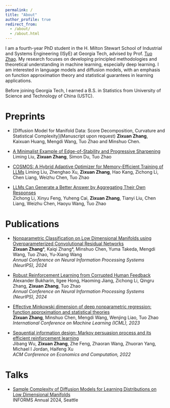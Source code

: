 ```yaml
---
permalink: /
title: "About"
author_profile: true
redirect_from: 
  - /about/
  - /about.html
---
```


I am a fourth-year PhD student in the H. Milton Stewart School of Industrial and Systems Engineering (ISyE) at Georgia Tech, advised by Prof. [Tuo Zhao](https://www2.isye.gatech.edu/~tzhao80/). My research focuses on developing principled methodologies and theoretical understanding in machine learning, especially deep learning.  I am interested in language models and diffusion models, with an emphasis on function approximation theory and statistical guarantees in learning applications.

Before joining Georgia Tech, I earned a B.S. in Statistics from University of Science and Technology of China (USTC).

Preprints
====

* [Diffusion Model for Manifold Data: Score Decomposition, Curvature and Statistical Complexity](Manuscript upon request)
  **Zixuan Zhang**, Kaixuan Huang, Mengdi Wang, Tuo Zhao and Minshuo Chen.

* [A Minimalist Example of Edge-of-Stability and Progressive Sharpening](https://arxiv.org/abs/2503.02809)   
  Liming Liu, **Zixuan Zhang**, Simon Du, Tuo Zhao

* [COSMOS: A Hybrid Adaptive Optimizer for Memory-Efficient Training of LLMs](https://arxiv.org/abs/2502.17410) 
  Liming Liu, Zhenghao Xu, **Zixuan Zhang**, Hao Kang, Zichong Li, Chen Liang, Weizhu Chen, Tuo Zhao

* [LLMs Can Generate a Better Answer by Aggregating Their Own Responses](https://arxiv.org/abs/2503.04104)   
  Zichong Li, Xinyu Feng, Yuheng Cai, **Zixuan Zhang**, Tianyi Liu, Chen Liang, Weizhu Chen, Haoyu Wang, Tuo Zhao  

Publications
====

* [Nonparametric Classification on Low Dimensional Manifolds using Overparameterized Convolutional Residual Networks](https://arxiv.org/abs/2307.01649)   
  **Zixuan Zhang**\*, Kaiqi Zhang\*, Minshuo Chen, Yuma Takeda, Mengdi Wang, Tuo Zhao, Yu-Xiang Wang   
  *Annual Conference on Neural Information Processing Systems (NeurIPS), 2024*

* [Robust Reinforcement Learning from Corrupted Human Feedback](https://arxiv.org/abs/2406.15568)   
  Alexander Bukharin, Ilgee Hong, Haoming Jiang, Zichong Li, Qingru Zhang, **Zixuan Zhang**, Tuo Zhao  
  *Annual Conference on Neural Information Processing Systems (NeurIPS), 2024*

* [Effective Minkowski dimension of deep nonparametric regression: function approximation and statistical theories](https://proceedings.mlr.press/v202/zhang23f.html)   
  **Zixuan Zhang**, Minshuo Chen, Mengdi Wang, Wenjing Liao, Tuo Zhao    
  *International Conference on Machine Learning (ICML), 2023*


* [Sequential information design: Markov persuasion process and its efficient reinforcement learning](https://arxiv.org/abs/2202.10678)   
  Jibang Wu, **Zixuan Zhang**, Zhe Feng, Zhaoran Wang, Zhuoran Yang, Michael I Jordan, Haifeng Xu   
  *ACM Conference on Economics and Computation, 2022*



Talks
====

* [Sample Complexity of Diffusion Models for Learning Distributions on Low Dimensional Manifolds](/files/Informs24.pdf)   
  INFORMS Annual 2024, Seattle

  

